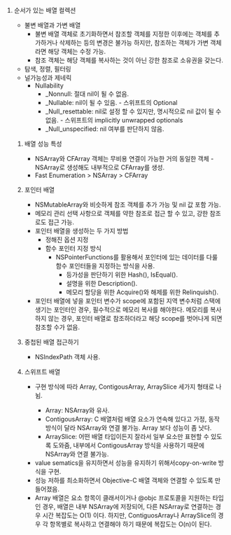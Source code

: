 1. 순서가 있는 배열 컬렉션
    - 불변 배열과 가변 배열
        - 불변 배열 객체로 초기화하면서 참조할 객체를 지정한 이후에는 객체를 추가하거나 삭제하는 등의 변경은 불가능 하지만, 참조하는 객체가 가변 객체라면 해당 객체는 수정 가능.
        - 참조 객체는 해당 객체를 복사하는 것이 아닌 강한 참조로 소유권을 갖는다.
    - 탐색, 정렬, 필터링
    - 널가능성과 제네릭
        - Nullability
            - _Nonnull: 절대 nil이 될 수 없음.
            - _Nullable: nil이 될 수 있음. - 스위프트의 Optional
            - _Null_resettable: nil로 설정 할 수 있지만, 명시적으로 nil 값이 될 수 없음. - 스위프트의 implicitly unwrapped optionals
            - _Null_unspecified: nil 여부를 판단하지 않음.

    1. 배열 성능 특성
        - NSArray와 CFArray 객체는 무비용 연결이 가능한 거의 동일한 객체 - NSArray로 생성해도 내부적으로 CFArray를 생성.
        - Fast Enumeration > NSArray > CFArray

    2. 포인터 배열
        - NSMutableArray와 비슷하게 참조 객체를 추가 가능 및 nil 값 포함 가능.
        - 메모리 관리 선택 사항으로 객체를 약한 참조로 접근 할 수 있고, 강한 참조로도 접근 가능.
        - 포인터 배열을 생성하는 두 가지 방법
            - 정해진 옵션 지정
            - 함수 포인터 지정 방식
                - NSPointerFunctions를 활용해서 포인터에 있는 데이터를 다룰 함수 포인터들을 지정하는 방식을 사용.
                    - 등가성을 판단하기 위한 Hash(), IsEqual().
                    - 설명을 위한 Description().
                    - 메모리 할당을 위한 Acquire()와 해제를 위한 Relinquish().
        - 포인터 배열에 넣을 포인터 변수가 scope에 포함된 지역 변수처럼 스택에 생기는 포인터인 경우, 필수적으로 메모리 복사를 해야한다. 메모리를 복사하지 않는 경우, 포인터 배열로 참조하더라고 해당 scope를 벗어나게 되면 참조할 수가 없음.

    3. 중첩된 배열 접근하기
        - NSIndexPath 객체 사용.

    4. 스위프트 배열
        - 구현 방식에 따라 Array<Element>, ContigousArray<Element>, ArraySlice<Element> 세가지 형태로 나뉨.
            - Array<Element>: NSArray와 유사.
            - ContigousArray<Element>: C 배열처럼 배열 요소가 연속해 있다고 가정, 동작 방식이 달라 NSArray와 연결 불가능. Array 보다 성능이 좀 낫다.
            - ArraySlice<Element>: 어떤 배열 타입이든지 잘라서 일부 요소만 표현할 수 있도록 도와줌, 내부에서 ContigousArray 방식을 사용하기 때문에 NSArray와 연결 불가능.
        - value sematics을 유지하면서 성능을 유지하기 위해서copy-on-write 방식을 구현.
        - 성능 저하를 최소화하면서 Objective-C 배열 객체와 연결할 수 있도록 만들어졌음.
        - Array<Element> 배열은 요소 항목이 클래서이거나 @objc 프로토콜을 지원하는 타입인 경우, 배열은 내부 NSArray에 저장되어, 다른 NSArray로 연결하는 경우 시간 복잡도는 O(1) 이다. 하지만, ContiguosArray나 ArraySlice의 경우 각 항목별로 복사하고 연결해야 하기 때문에 복잡도는 O(n)이 된다.
